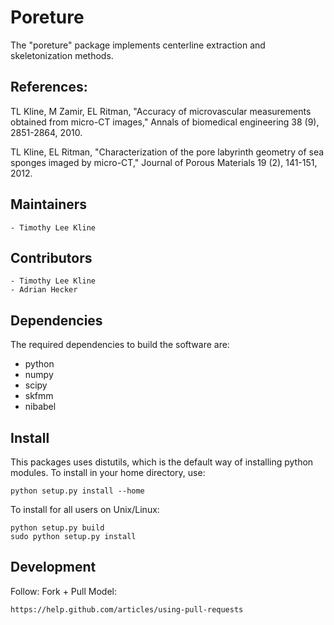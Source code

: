 Poreture
==========================

The "poreture" package implements centerline extraction and skeletonization methods.

References:
-----------

TL Kline, M Zamir, EL Ritman, 
"Accuracy of microvascular measurements obtained from micro-CT images,"
Annals of biomedical engineering 38 (9), 2851-2864, 2010.

TL Kline, EL Ritman,
"Characterization of the pore labyrinth geometry of sea sponges imaged by micro-CT,"
Journal of Porous Materials 19 (2), 141-151, 2012.


Maintainers
-----------

    - Timothy Lee Kline

Contributors
------------
    - Timothy Lee Kline
    - Adrian Hecker

Dependencies
------------

The required dependencies to build the software are:

  - python
  - numpy
  - scipy
  - skfmm
  - nibabel

Install
-------

This packages uses distutils, which is the default way of installing python modules. To install in your home directory, use:

    python setup.py install --home

To install for all users on Unix/Linux:

    python setup.py build
    sudo python setup.py install

Development
-----------

Follow: Fork + Pull Model:

    https://help.github.com/articles/using-pull-requests